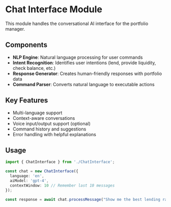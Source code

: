 # Chat Interface Module

This module handles the conversational AI interface for the portfolio manager.

## Components

- **NLP Engine**: Natural language processing for user commands
- **Intent Recognition**: Identifies user intentions (lend, provide liquidity, check balance, etc.)
- **Response Generator**: Creates human-friendly responses with portfolio data
- **Command Parser**: Converts natural language to executable actions

## Key Features

- Multi-language support
- Context-aware conversations
- Voice input/output support (optional)
- Command history and suggestions
- Error handling with helpful explanations

## Usage

```typescript
import { ChatInterface } from './ChatInterface';

const chat = new ChatInterface({
  language: 'en',
  aiModel: 'gpt-4',
  contextWindow: 10 // Remember last 10 messages
});

const response = await chat.processMessage("Show me the best lending rates");
```